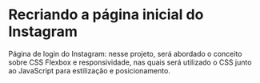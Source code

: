 # Recriando a página inicial do Instagram

Página de login do Instagram: nesse projeto, será abordado o conceito sobre CSS Flexbox e responsividade, nas quais será utilizado o CSS junto ao JavaScript para estilização e posicionamento.
